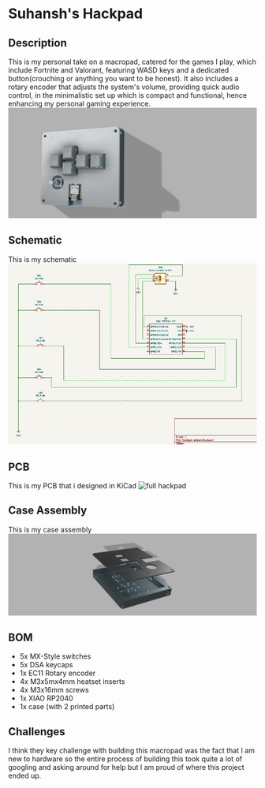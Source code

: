 # Suhansh's Hackpad
## Description 
This is my personal take on a macropad, catered for the games I play, which include Fortnite and Valorant, featuring WASD keys and a dedicated button(crouching or anything you want to be honest). It also includes a rotary encoder that adjusts the system's volume, providing quick audio control, in the minimalistic set up which is compact and functional, hence enhancing my personal gaming experience. 
![full hackpad](https://github.com/Valder077/gamepad/blob/main/Assets/hackpadphoto.png?raw=true)


## Schematic
This is my schematic
![full hackpad](https://github.com/Valder077/gamepad/blob/main/Assets/Schematic.jpg?raw=true)


## PCB
This is my PCB that i designed in KiCad
![full hackpad](https://github.com/Valder077/gamepad/blob/main/Assets/PCBedited.jpg?raw=true)

## Case Assembly 
This is my case assembly 
![full hackpad](https://github.com/Valder077/gamepad/blob/main/Assets/caseassembly.png?raw=true)

## BOM
- 5x MX-Style switches
- 5x DSA keycaps
- 1x EC11 Rotary encoder
- 4x M3x5mx4mm heatset inserts
- 4x M3x16mm screws
- 1x XIAO RP2040
- 1x case (with 2 printed parts)

## Challenges
I think they key challenge with building this macropad was the fact that I am new to hardware so the entire process of building this took quite a lot of googling and asking around for help but I am proud of where this project ended up. 

